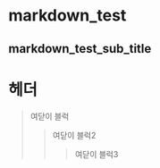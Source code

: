 markdown_test
=============

markdown_test_sub_title
------------------------

# 헤더
> 여닫이 블럭
>  > 여닫이 블럭2
>  >  > 여닫이 블럭3

